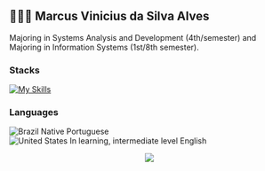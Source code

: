 ## 👨🏻‍💻 **Marcus Vinicius da Silva Alves**

Majoring in Systems Analysis and Development (4th/semester) and Majoring in Information Systems (1st/8th semester).

### Stacks
[![My Skills](https://skillicons.dev/icons?i=python,c,cs,css,html)](https://skillicons.dev)

### Languages
![Brazil](https://raw.githubusercontent.com/stevenrskelton/flag-icon/master/png/16/country-4x3/br.png "Brazil") Native Portuguese</br>
![United States](https://raw.githubusercontent.com/stevenrskelton/flag-icon/master/png/16/country-4x3/us.png "United States") In learning, intermediate level English

<div align="center"> 
  <a href="https://www.linkedin.com/in/marcus-vinicius-292059252/" target="_blank"><img src="https://img.shields.io/badge/-LinkedIn-%230077B5?style=for-the-badge&logo=linkedin&logoColor=white" target="_blank"></a>
</div>
